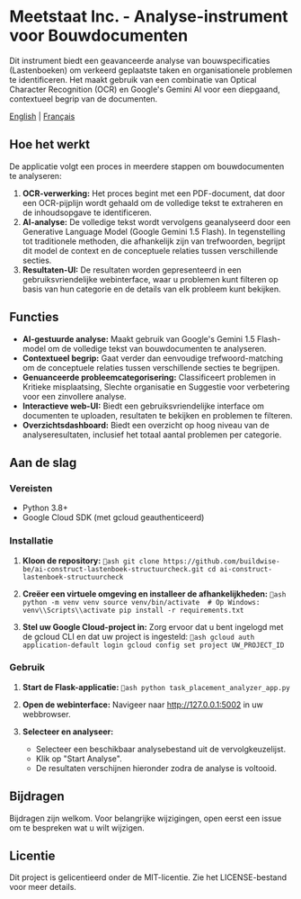 # Meetstaat Inc. - Analyse-instrument voor Bouwdocumenten

Dit instrument biedt een geavanceerde analyse van bouwspecificaties (Lastenboeken) om verkeerd geplaatste taken en organisationele problemen te identificeren. Het maakt gebruik van een combinatie van Optical Character Recognition (OCR) en Google's Gemini AI voor een diepgaand, contextueel begrip van de documenten.

[English](README.en.md) | [Français](README.fr.md)

## Hoe het werkt

De applicatie volgt een proces in meerdere stappen om bouwdocumenten te analyseren:

1.  **OCR-verwerking:** Het proces begint met een PDF-document, dat door een OCR-pijplijn wordt gehaald om de volledige tekst te extraheren en de inhoudsopgave te identificeren.
2.  **AI-analyse:** De volledige tekst wordt vervolgens geanalyseerd door een Generative Language Model (Google Gemini 1.5 Flash). In tegenstelling tot traditionele methoden, die afhankelijk zijn van trefwoorden, begrijpt dit model de context en de conceptuele relaties tussen verschillende secties.
3.  **Resultaten-UI:** De resultaten worden gepresenteerd in een gebruiksvriendelijke webinterface, waar u problemen kunt filteren op basis van hun categorie en de details van elk probleem kunt bekijken.

## Functies

-   **AI-gestuurde analyse:** Maakt gebruik van Google's Gemini 1.5 Flash-model om de volledige tekst van bouwdocumenten te analyseren.
-   **Contextueel begrip:** Gaat verder dan eenvoudige trefwoord-matching om de conceptuele relaties tussen verschillende secties te begrijpen.
-   **Genuanceerde probleemcategorisering:** Classificeert problemen in Kritieke misplaatsing, Slechte organisatie en Suggestie voor verbetering voor een zinvollere analyse.
-   **Interactieve web-UI:** Biedt een gebruiksvriendelijke interface om documenten te uploaden, resultaten te bekijken en problemen te filteren.
-   **Overzichtsdashboard:** Biedt een overzicht op hoog niveau van de analyseresultaten, inclusief het totaal aantal problemen per categorie.

## Aan de slag

### Vereisten

-   Python 3.8+
-   Google Cloud SDK (met gcloud geauthenticeerd)

### Installatie

1.  **Kloon de repository:**
    `ash
    git clone https://github.com/buildwise-be/ai-construct-lastenboek-structuurcheck.git
    cd ai-construct-lastenboek-structuurcheck
    `

2.  **Creëer een virtuele omgeving en installeer de afhankelijkheden:**
    `ash
    python -m venv venv
    source venv/bin/activate  # Op Windows: venv\\Scripts\\activate
    pip install -r requirements.txt
    `

3.  **Stel uw Google Cloud-project in:**
    Zorg ervoor dat u bent ingelogd met de gcloud CLI en dat uw project is ingesteld:
    `ash
    gcloud auth application-default login
    gcloud config set project UW_PROJECT_ID
    `

### Gebruik

1.  **Start de Flask-applicatie:**
    `ash
    python task_placement_analyzer_app.py
    `
2.  **Open de webinterface:**
    Navigeer naar http://127.0.0.1:5002 in uw webbrowser.

3.  **Selecteer en analyseer:**
    -   Selecteer een beschikbaar analysebestand uit de vervolgkeuzelijst.
    -   Klik op "Start Analyse".
    -   De resultaten verschijnen hieronder zodra de analyse is voltooid.

## Bijdragen

Bijdragen zijn welkom. Voor belangrijke wijzigingen, open eerst een issue om te bespreken wat u wilt wijzigen.

## Licentie

Dit project is gelicentieerd onder de MIT-licentie. Zie het LICENSE-bestand voor meer details.